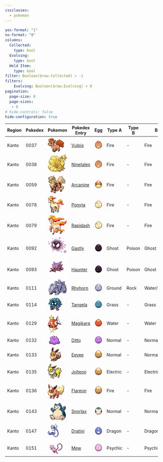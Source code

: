 ```yaml
---
cssclasses:
  - pokemon
---
```


```yaml enhanced-tables
yes-format: "1" 
no-format: "0"
columns:
  Collected:
    type: bool
  Evolving:
    type: bool
  Held Item:
    type: bool
filter: Boolean($row.Collected) > -1
filters:
    Evolving: Boolean($row.Evolving) > 0
pagination:
  page-size: 8
  page-sizes:
   - 8
# hide-controls: false
hide-configuration: true
```

| Region | Pokedex | Pokemon                                  | Pokedex Entry                                        | Egg                                          | Type A   | Type B | Best Field         | Collected | Evolving | Status                                                |
| ------ | ------- | ---------------------------------------- | ---------------------------------------------------- | -------------------------------------------- | -------- | ------ | ------------------ | --------- | -------- | ----------------------------------------------------- |
| Kanto  | 0037    | ![vulpix](01%20Pokemon/vulpix.gif)       | [Vulpix](https://pokemondb.net/pokedex/vulpix)       | ![Vulpix_Egg](02%20Egg/Vulpix_Egg.png)       | Fire     | -      | Fire               | 1         | 0        | ![vulpix-status](03%20Status/vulpix-status.png)       |
| Kanto  | 0038    | ![ninetales](01%20Pokemon/ninetales.gif) | [Ninetales](https://pokemondb.net/pokedex/ninetales) | ![Vulpix_Egg](02%20Egg/Vulpix_Egg.png)       | Fire     | -      | Fire               | 1         | 0        | ![ninetales-status](03%20Status/ninetales-status.png) |
| Kanto  | 0059    | ![arcanine](01%20Pokemon/arcanine.gif)   | [Arcanine](https://pokemondb.net/pokedex/arcanine)   | ![Growlithe_Egg](02%20Egg/Growlithe_Egg.png) | Fire     | -      | Fire               | 1         | 0        | ![growlithe-status](03%20Status/growlithe-status.png) |
| Kanto  | 0078    | ![ponyta](01%20Pokemon/ponyta.gif)       | [Ponyta](https://pokemondb.net/pokedex/ponyta)       | ![Ponyta_Egg](02%20Egg/Ponyta_Egg.png)       | Fire     | -      | Fire               | 1         | 0        | ![ponyta-status](03%20Status/ponyta-status.png)       |
| Kanto  | 0079    | ![rapidash](01%20Pokemon/rapidash.gif)   | [Rapidash](https://pokemondb.net/pokedex/rapidash)   | ![Ponyta_Egg](02%20Egg/Ponyta_Egg.png)       | Fire     | -      | Fire               | 1         | 0        | ![rapidash-status](03%20Status/rapidash-status.png)   |
| Kanto  | 0092    | ![gastly](01%20Pokemon/gastly.gif)       | [Gastly](https://pokemondb.net/pokedex/gastly)       | ![](02%20Egg/Gastly_Egg.png)                 | Ghost    | Poison | Ghost              | 1         | 0        |                                                       |
| Kanto  | 0093    | ![](01%20Pokemon/haunter.gif)            | [Haunter](https://pokemondb.net/pokedex/haunter)     | ![](02%20Egg/Gastly_Egg.png)                 | Ghost    | Poison | Ghost              | 1         | 0        |                                                       |
| Kanto  | 0111    | ![](01%20Pokemon/rhyhorn-f.gif)          | [Rhyhorn](https://pokemondb.net/pokedex/rhyhorn)     | ![](Rhyhorn_Egg.png)                         | Ground   | Rock   | Water/Grass/Ground | 1         | 0        |                                                       |
| Kanto  | 0114    | ![](01%20Pokemon/tangela.gif)            | [Tangela](https://pokemondb.net/pokedex/tangela)     | ![](Tangela_Egg.png)                         | Grass    | -      | Grass              | 1         | 0        |                                                       |
| Kanto  | 0129    | ![](01%20Pokemon/magikarp.gif)           | [Magikarp](https://pokemondb.net/pokedex/magikarp)   | ![](Magikarp_Egg.png)                        | Water    | -      | Water              | 1         | 0        |                                                       |
| Kanto  | 0132    | ![](01%20Pokemon/ditto.gif)              | [Ditto](https://pokemondb.net/pokedex/ditto)         | ![](Ditto_Egg.png)                           | Normal   | -      | Normal             | 0         | 0        |                                                       |
| Kanto  | 0133    | ![](01%20Pokemon/eevee%201.gif)          | [Eevee](https://pokemondb.net/pokedex/eevee)         | ![](Eevee_Egg.png)                           | Normal   | -      | Normal             | 0         | 0        |                                                       |
| Kanto  | 0135    | ![](01%20Pokemon/jolteon%201.gif)        | [Jolteon](https://pokemondb.net/pokedex/jolteon)     | ![](Eevee_Egg.png)                           | Electric | -      | Electric           | 0         | 1        |                                                       |
| Kanto  | 0136    | ![](01%20Pokemon/flareon.gif)            | [Flareon](https://pokemondb.net/pokedex/flareon)     | ![](Eevee_Egg.png)                           | Fire     | -      | Fire               | 0         | 0        |                                                       |
| Kanto  | 0143    | ![](01%20Pokemon/snorlax.gif)            | [Snorlax](https://pokemondb.net/pokedex/snorlax)     | ![](Snorlax_Egg.png)                         | Normal   | -      | Normal             | 1         | 0        |                                                       |
| Kanto  | 0147    | ![](01%20Pokemon/dratini.gif)            | [Dratini](https://pokemondb.net/pokedex/dratini)     | ![](Dratini_Egg.png)                         | Dragon   | -      | Dragon             | 1         | 0        |                                                       |
| Kanto  | 0151    | ![](01%20Pokemon/mew.gif)                | [Mew](https://pokemondb.net/pokedex/mew)             | ![](Mew_Egg.png)                             | Psychic  | -      | Psychic            | 0         | 0         |                                                       |
